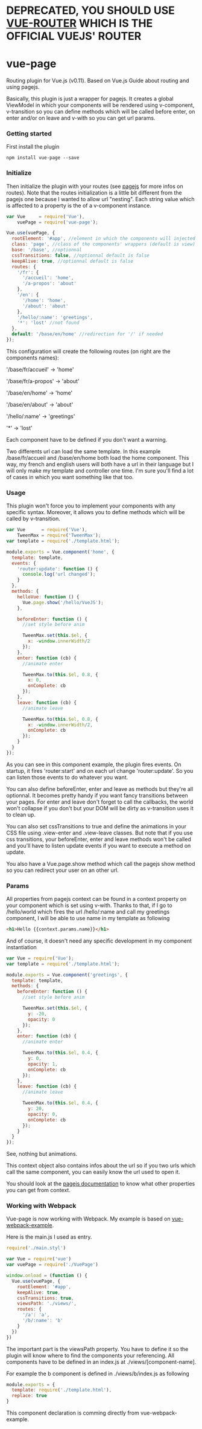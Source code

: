 # DEPRECATED, YOU SHOULD USE [VUE-ROUTER](https://github.com/vuejs/vue-router) WHICH IS THE OFFICIAL VUEJS' ROUTER

# vue-page

Routing plugin for Vue.js (v0.11). Based on Vue.js Guide about routing and using pagejs.

Basically, this plugin is just a wrapper for pagejs. It creates a global ViewModel in which your components will be rendered using v-component, v-transition so you can define methods which will be called before enter, on enter and/or on leave and v-with so you can get url params.

### Getting started

First install the plugin

```
npm install vue-page --save
```

### Initialize

Then initialize the plugin with your routes (see [pagejs](http://visionmedia.github.io/page.js) for more infos on routes). Note that the routes initialization is a little bit different from the pagejs one because I wanted to allow url "nesting".
Each string value which is affected to a property is the of a v-component instance.

```javascript
var Vue     = require('Vue'),
    vuePage = require('vue-page');

Vue.use(vuePage, {
  rootElement: '#app', //element in which the components will injected
  class: 'page', //class of the components' wrappers (default is view)
  base: '/base', //optionnal
  cssTransitions: false, //optionnal default is false
  keepAlive: true, //optionnal default is false
  routes: {
    '/fr': {
      '/accueil': 'home',
      '/a-propos': 'about'
    },
    '/en': {
      '/home': 'home',
      '/about': 'about'
    },
    '/hello/:name': 'greetings',
    '*': 'lost' //not found
  },
  default: '/base/en/home' //redirection for '/' if needed
});
```

This configuration will create the following routes (on right are the components names):

'/base/fr/accueil' -> 'home'

'/base/fr/a-propos' -> 'about'

'/base/en/home' -> 'home'

'/base/en/about' -> 'about'

'/hello/:name' -> 'greetings'

'*' -> 'lost'

Each component have to be defined if you don't want a warning.

Two differents url can load the same template. In this example /base/fr/accueil and /base/en/home both load the home component. This way, my french and english users will both have a url in their language but I will only make my template and controller one time. I'm sure you'll find a lot of cases in which you want something like that too.

### Usage

This plugin won't force you to implement your components with any specific syntax. Moreover, it allows you to define methods which will be called by v-transition.

```javascript
var Vue      = require('Vue'),
    TweenMax = require('TweenMax');
var template = require('./template.html');

module.exports = Vue.component('home', {
  template: template,
  events: {
    'router:update': function () {
      console.log('url changed');
    }
  },
  methods: { 
    helloVue: function () {
      Vue.page.show('/hello/VueJS');
    },

    beforeEnter: function () {
      //set style before anim

      TweenMax.set(this.$el, {
        x: -window.innerWidth/2
      });
    },
    enter: function (cb) {
      //animate enter

      TweenMax.to(this.$el, 0.8, {
        x: 0,
        onComplete: cb
      });
    },
    leave: function (cb) {
      //animate leave

      TweenMax.to(this.$el, 0.8, {
        x: -window.innerWidth/2,
        onComplete: cb
      });
    }
  }
});
```

As you can see in this component example, the plugin fires events. On startup, it fires 'router:start' and on each url change 'router:update'. So you can listen those events to do whatever you want.

You can also define beforeEnter, enter and leave as methods but they're all optionnal. It becomes pretty handy if you want fancy transitions between your pages. For enter and leave don't forget to call the callbacks, the world won't collapse if you don't but your DOM will be dirty as v-transition uses it to clean up.

You can also set cssTransitions to true and define the animations in your CSS file using .view-enter and .view-leave classes. But note that if you use css transitions, your beforeEnter, enter and leave methods won't be called and you'll have to listen update events if you want to execute a method on update.

You also have a Vue.page.show method which call the pagejs show method so you can redirect your user on an other url.

### Params

All properties from pagejs context can be found in a context property on your component which is set using v-with. Thanks to that, if I go to /hello/world which fires the url /hello/:name and call my greetings component, I will be able to use name in my template as following

```html
<h1>Hello {{context.params.name}}</h1>
```

And of course, it doesn't need any specific development in my component instantiation

```javascript
var Vue = require('Vue');
var template = require('./template.html');

module.exports = Vue.component('greetings', {
  template: template,
  methods: {
    beforeEnter: function () {
      //set style before anim

      TweenMax.set(this.$el, {
        y: -20,
        opacity: 0
      });
    },
    enter: function (cb) {
      //animate enter

      TweenMax.to(this.$el, 0.4, {
        y: 0,
        opacity: 1,
        onComplete: cb
      });
    },
    leave: function (cb) {
      //animate leave

      TweenMax.to(this.$el, 0.4, {
        y: 20,
        opacity: 0,
        onComplete: cb
      });
    }
  }
});
```

See, nothing but animations.

This context object also contains infos about the url so if you two urls which call the same component, you can easily know the url used to open it.

You should look at the [pagejs documentation](http://visionmedia.github.io/page.js/) to know what other properties you can get from context.

### Working with Webpack

Vue-page is now working with Webpack. My example is based on [vue-webpack-example](https://github.com/vuejs/vue-webpack-example).

Here is the main.js I used as entry.

```javascript
require('./main.styl')

var Vue = require('vue')
var vuePage = require('./VuePage')

window.onload = (function () {
  Vue.use(vuePage, {
    rootElement: '#app',
    keepAlive: true,
    cssTransitions: true,
    viewsPath: './views/',
    routes: {
      '/a': 'a',
      '/b/:name': 'b'
    }
  })
})
```

The important part is the viewsPath property. You have to define it so the plugin will know where to find the components your referencing. All components have to be defined in an index.js at ./views/[component-name].

For example the b component is defined in ./views/b/index.js as following

```javascript
module.exports = {
  template: require('./template.html'),
  replace: true
}
```

This component declaration is comming directly from vue-webpack-example.
